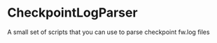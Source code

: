 CheckpointLogParser
===================

A small set of scripts that you can use to parse checkpoint fw.log files